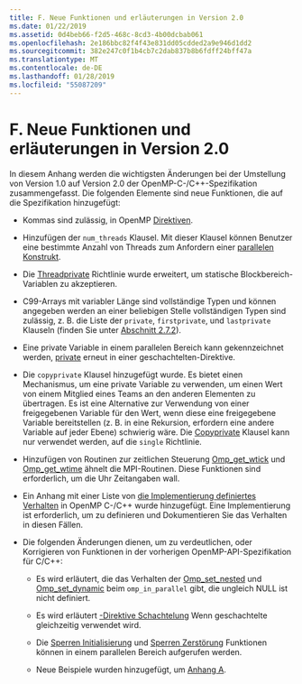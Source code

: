 ```yaml
---
title: F. Neue Funktionen und erläuterungen in Version 2.0
ms.date: 01/22/2019
ms.assetid: 0d4beb66-f2d5-468c-8cd3-4b00dcbab061
ms.openlocfilehash: 2e186bbc82f4f43e831dd05cdded2a9e946d1dd2
ms.sourcegitcommit: 382e247c0f1b4cb7c2dab837b8b6fdff24bff47a
ms.translationtype: MT
ms.contentlocale: de-DE
ms.lasthandoff: 01/28/2019
ms.locfileid: "55087209"
---
```

# <a name="f-new-features-and-clarifications-in-version-20"></a>F. Neue Funktionen und erläuterungen in Version 2.0

In diesem Anhang werden die wichtigsten Änderungen bei der Umstellung von Version 1.0 auf Version 2.0 der OpenMP-C-/C++-Spezifikation zusammengefasst. Die folgenden Elemente sind neue Funktionen, die auf die Spezifikation hinzugefügt:

- Kommas sind zulässig, in OpenMP [Direktiven](2-directives.md#21-directive-format).

- Hinzufügen der `num_threads` Klausel. Mit dieser Klausel können Benutzer eine bestimmte Anzahl von Threads zum Anfordern einer [parallelen Konstrukt](2-directives.md#23-parallel-construct).

- Die [Threadprivate](2-directives.md#271-threadprivate-directive) Richtlinie wurde erweitert, um statische Blockbereich-Variablen zu akzeptieren.

- C99-Arrays mit variabler Länge sind vollständige Typen und können angegeben werden an einer beliebigen Stelle vollständigen Typen sind zulässig, z. B. die Liste der `private`, `firstprivate`, und `lastprivate` Klauseln (finden Sie unter [Abschnitt 2.7.2](2-directives.md#272-data-sharing-attribute-clauses)).

- Eine private Variable in einem parallelen Bereich kann gekennzeichnet werden, [private](2-directives.md#2721-private) erneut in einer geschachtelten-Direktive.

- Die `copyprivate` Klausel hinzugefügt wurde. Es bietet einen Mechanismus, um eine private Variable zu verwenden, um einen Wert von einem Mitglied eines Teams an den anderen Elementen zu übertragen. Es ist eine Alternative zur Verwendung von einer freigegebenen Variable für den Wert, wenn diese eine freigegebene Variable bereitstellen (z. B. in eine Rekursion, erfordern eine andere Variable auf jeder Ebene) schwierig wäre. Die [Copyprivate](2-directives.md#2728-copyprivate) Klausel kann nur verwendet werden, auf die `single` Richtlinie.

- Hinzufügen von Routinen zur zeitlichen Steuerung [Omp_get_wtick](3-run-time-library-functions.md#332-omp_get_wtick-function) und [Omp_get_wtime](3-run-time-library-functions.md#331-omp_get_wtime-function) ähnelt die MPI-Routinen. Diese Funktionen sind erforderlich, um die Uhr Zeitangaben wall.

- Ein Anhang mit einer Liste von [die Implementierung definiertes Verhalten](e-implementation-defined-behaviors-in-openmp-c-cpp.md) in OpenMP C-/C++ wurde hinzugefügt. Eine Implementierung ist erforderlich, um zu definieren und Dokumentieren Sie das Verhalten in diesen Fällen.

- Die folgenden Änderungen dienen, um zu verdeutlichen, oder Korrigieren von Funktionen in der vorherigen OpenMP-API-Spezifikation für C/C++:

  - Es wird erläutert, die das Verhalten der [Omp_set_nested](3-run-time-library-functions.md#319-omp_set_nested-function) und [Omp_set_dynamic](3-run-time-library-functions.md#317-omp_set_dynamic-function) beim `omp_in_parallel` gibt, die ungleich NULL ist nicht definiert.

  - Es wird erläutert [-Direktive Schachtelung](2-directives.md#29-directive-nesting) Wenn geschachtelte gleichzeitig verwendet wird.

  - Die [Sperren Initialisierung](3-run-time-library-functions.md#321-omp_init_lock-and-omp_init_nest_lock-functions) und [Sperren Zerstörung](3-run-time-library-functions.md#322-omp_destroy_lock-and-omp_destroy_nest_lock-functions) Funktionen können in einem parallelen Bereich aufgerufen werden.

  - Neue Beispiele wurden hinzugefügt, um [Anhang A](a-examples.md).